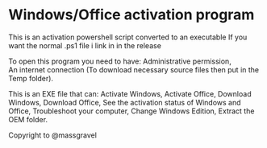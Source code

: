 # Windows/Office activation program 
This is an activation powershell script converted to an executable
If you want the normal .ps1 file i link in in the release

To open this program you need to have: 
Administrative permission,  
An internet connection (To download necessary source files then put in the Temp folder). 

This is an EXE file that can:
Activate Windows, 
Activate Office, 
Download Windows,
Download Office, 
See the activation status of Windows and Office, 
Troubleshoot your computer, 
Change Windows Edition, 
Extract the OEM folder.
 
Copyright to @massgravel 
